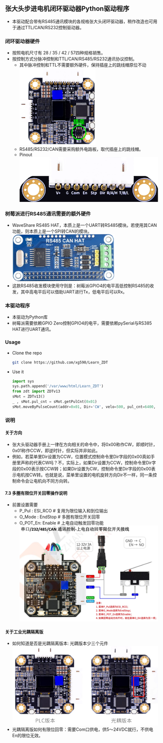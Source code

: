 ## 张大头步进电机闭环驱动器Python驱动程序
* 本驱动配合带有RS485通讯模块的各规格张大头闭环驱动器，稍作改造也可用于通过TTL/CAN/RS232控制驱动器。
### 闭环驱动器硬件
* 按照电机尺寸有 28 / 35 / 42 / 57四种规格销售。
* 按控制方式分脉冲控制和TTL/CAN/RS485/RS232通讯协议控制。
  * 其中脉冲控制和TTL不需要额外硬件，保持插座上的跳线帽原位不动
  </br><img style="width: 250px" src="./Docs/board.png"></img>
  * RS485/RS232/CAN需要采购额外电路板，取代插座上的跳线帽。
  * Pinout
  </br><img src="./Docs/pinout.png"></img>
### 树莓派进行RS485通讯需要的额外硬件
* WaveShare RS485 HAT，本质上是一个UART转RS485模块。若使用其CAN功能，则本质上是一个SPI转CAN的模块。
  </br><img src="./Docs/Pi_RS485_HAT.png"></img>
* 这款RS485收发模块使用守则是：树莓派GPIO4的电平高低控制RS485的收发，其中高电平后可以借助UART进行Tx，低电平后可以Rx。
### 本驱动程序
* 本驱动为Python库
* 树莓派需要依赖GPIO Zero控制GPIO4的电平，需要依赖pySerial与RS385 HAT进行UART通讯。
### Usage
* Clone the repo
  ```sh
  git clone https://github.com/xg590/Learn_ZDT
  ```
* Use it 
  ```py
  import sys
  sys.path.append('/var/www/html/Learn_ZDT')
  from zdt import ZDTv13
  sMot = ZDTv13()
  _ , sMot.pul_cnt = sMot.getPulCnt(0x01) 
  sMot.moveByPulseCount(addr=0x01, Dir='CW', velo=500, pul_cnt=6400, mode='A')
  ```
### 说明
#### 关于方向
* 张大头驱动器手册上一律在方向相关的命令中，将0x00称作CW，即顺时针，0x01称作CCW，即逆时针，但实际并非如此。
* 例如，若菜单里Dir设置为CCW，位置模式控制命令里Dir字段的0x00真如手册里声称的代表CW吗？不，实际上，如果Dir设置为CCW，控制命令里Dir字段的0x00表示按CCW转；如果Dir设置为CW，控制命令里Dir字段的0x00表示电机按CW转。也就是说，菜单里设置的电机旋转方向Dir不一样，同一条控制命令会让电机向不同方向转。
#### 7.3 多圈有限位开关回零操作说明
* 前置设置需要
  * P_Pul   : ESI_RCO # 复用为限位输入和到位输出
  * O_Mode  : EndStop # 多圈有限位开关回零
  * O_POT_En: Enable  # 上电自动触发回零功能
<img src="./Docs/o_mode.jpg"></img>
#### 关于工业光耦隔离版
* 如何知道是否是光耦隔离版本: 光耦版本少三个元件</br>
  <img src="./Docs/PLCvsOpti.png"></img>
* 光耦隔离版如何有限位回零：需要Com口供电，供5～24VDC就行，不供电En的限位无效。